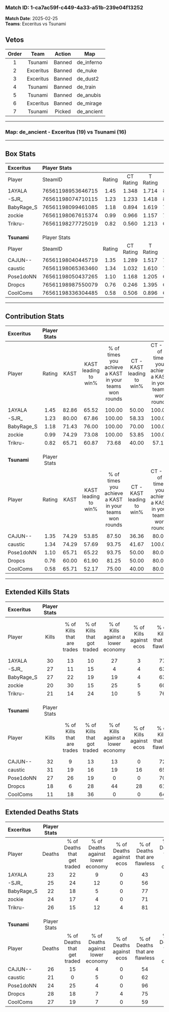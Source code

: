 ### Match ID: 1-ca7ac59f-c449-4a33-a51b-239e04f13252  
**Match Date**: 2025-02-25  
**Teams**: Exceritus vs Tsunami  

## Vetos  

| Order | Team | Action | Map |
| :---: | :--: | :----: | --- |
| 1 | Tsunami | Banned | de_inferno |
| 2 | Exceritus | Banned | de_nuke |
| 3 | Exceritus | Banned | de_dust2 |
| 4 | Tsunami | Banned | de_train |
| 5 | Tsunami | Banned | de_anubis |
| 6 | Exceritus | Banned | de_mirage |
| 7 | Tsunami | Picked | de_ancient |

---  

### **Map**: de_ancient - Exceritus (19) vs Tsunami (16)  
---  

## Box Stats  

| **Exceritus** | Player Stats      |        |           |          |       |       |       |         |        |      |     |
| :- | :- | :-: | :-: | :-: | :-: | :-: | :-: | :-: | :-: | :-: | :-: |
| Player        | SteamID           | Rating | CT Rating | T Rating | KAST  |  ADR  | Kills | Assists | Deaths | K/D  | HS% |
| 1AYALA        | 76561198953646715 |  1.45  |   1.348   |  1.714   | 82.86 | 109.3 |  30   |   15    |   23   | 1.30 | 33  |
| -SJR_         | 76561198074710115 |  1.23  |   1.233   |  1.418   | 80.00 | 83.4  |  27   |   11    |   25   | 1.08 | 40  |
| BabyRage_S    | 76561198099461085 |  1.18  |   0.894   |  1.619   | 71.43 | 78.0  |  27   |    7    |   22   | 1.23 | 55  |
| zockie        | 76561198067615374 |  0.99  |   0.966   |  1.157   | 74.29 | 71.2  |  20   |   12    |   24   | 0.83 | 45  |
| Trikru-       | 76561198277725019 |  0.82  |   0.560   |  1.213   | 65.71 | 44.8  |  21   |    3    |   26   | 0.81 | 28  |
|               |                   |        |           |          |       |       |       |         |        |      |     |
|               |                   |        |           |          |       |       |       |         |        |      |     |
|               |                   |        |           |          |       |       |       |         |        |      |     |
| **Tsunami**   | Player Stats      |        |           |          |       |       |       |         |        |      |     |
| Player        | SteamID           | Rating | CT Rating | T Rating | KAST  |  ADR  | Kills | Assists | Deaths | K/D  | HS% |
| CAJUN--       | 76561198040445719 |  1.35  |   1.289   |  1.517   | 74.29 | 99.5  |  32   |   10    |   26   | 1.23 | 40  |
| caustic       | 76561198065363460 |  1.34  |   1.032   |  1.610   | 74.29 | 85.8  |  31   |    7    |   21   | 1.48 | 51  |
| Pose1doNN     | 76561198050437265 |  1.10  |   1.168   |  1.205   | 65.71 | 71.2  |  27   |    9    |   24   | 1.13 | 14  |
| Dropcs        | 76561198987550079 |  0.76  |   0.246   |  1.395   | 60.00 | 65.6  |  18   |   11    |   28   | 0.64 | 33  |
| CooIComs      | 76561198336304485 |  0.58  |   0.506   |  0.896   | 65.71 | 47.0  |  11   |    9    |   27   | 0.41 | 54  |
---  

## Contribution Stats  

| **Exceritus** | Player Stats |       |                      |                                                        |                           |                                                             |                          |                                                            |
| :- | :-: | :-: | :-: | :-: | :-: | :-: | :-: | :-: |
| Player        |    Rating    | KAST  | KAST leading to win% | % of times you achieve a KAST in your teams won rounds | CT - KAST leading to win% | CT - % of times you achieve a KAST in your teams won rounds | T - KAST leading to win% | T - % of times you achieve a KAST in your teams won rounds |
| 1AYALA        |     1.45     | 82.86 |        65.52         |                         100.00                         |           50.00           |                           100.00                            |          80.00           |                           100.00                           |
| -SJR_         |     1.23     | 80.00 |        67.86         |                         100.00                         |           58.33           |                           100.00                            |          75.00           |                           100.00                           |
| BabyRage_S    |     1.18     | 71.43 |        76.00         |                         100.00                         |           70.00           |                           100.00                            |          80.00           |                           100.00                           |
| zockie        |     0.99     | 74.29 |        73.08         |                         100.00                         |           53.85           |                           100.00                            |          92.31           |                           100.00                           |
| Trikru-       |     0.82     | 65.71 |        60.87         |                         73.68                          |           40.00           |                            57.14                            |          76.92           |                           83.33                            |
|               |              |       |                      |                                                        |                           |                                                             |                          |                                                            |
|               |              |       |                      |                                                        |                           |                                                             |                          |                                                            |
|               |              |       |                      |                                                        |                           |                                                             |                          |                                                            |
| **Tsunami**   | Player Stats |       |                      |                                                        |                           |                                                             |                          |                                                            |
| Player        |    Rating    | KAST  | KAST leading to win% | % of times you achieve a KAST in your teams won rounds | CT - KAST leading to win% | CT - % of times you achieve a KAST in your teams won rounds | T - KAST leading to win% | T - % of times you achieve a KAST in your teams won rounds |
| CAJUN--       |     1.35     | 74.29 |        53.85         |                         87.50                          |           36.36           |                            80.00                            |          66.67           |                           90.91                            |
| caustic       |     1.34     | 74.29 |        57.69         |                         93.75                          |           41.67           |                           100.00                            |          71.43           |                           90.91                            |
| Pose1doNN     |     1.10     | 65.71 |        65.22         |                         93.75                          |           50.00           |                            80.00                            |          73.33           |                           100.00                           |
| Dropcs        |     0.76     | 60.00 |        61.90         |                         81.25                          |           50.00           |                            80.00                            |          69.23           |                           81.82                            |
| CooIComs      |     0.58     | 65.71 |        52.17         |                         75.00                          |           40.00           |                            80.00                            |          61.54           |                           72.73                            |
---  

## Extended Kills Stats  

| **Exceritus** | Player Stats |                            |                            |                                    |                         |                              |                                 |                                       |                    |           |
| :- | :-: | :-: | :-: | :-: | :-: | :-: | :-: | :-: | :-: | :-: |
| Player        |    Kills     | % of Kills that are trades | % of Kills that got traded | % of Kills against a lower economy | % of Kills against ecos | % of Kills that are flawless | % of Kills that are close duels | % of Kills that are assisted by flash | Pistol Round Kills | AWP Kills |
| 1AYALA        |      30      |             13             |             10             |                 27                 |            3            |              77              |                3                |                   7                   |         0          |     1     |
| -SJR_         |      27      |             11             |             15             |                 4                  |            4            |              63              |               11                |                   4                   |         0          |     2     |
| BabyRage_S    |      27      |             22             |             19             |                 19                 |            4            |              63              |                4                |                   4                   |         0          |     1     |
| zockie        |      20      |             30             |             15             |                 25                 |            5            |              60              |                5                |                   0                   |         0          |     1     |
| Trikru-       |      21      |             14             |             24             |                 10                 |            5            |              76              |                0                |                   0                   |         17         |     0     |
|               |              |                            |                            |                                    |                         |                              |                                 |                                       |                    |           |
|               |              |                            |                            |                                    |                         |                              |                                 |                                       |                    |           |
|               |              |                            |                            |                                    |                         |                              |                                 |                                       |                    |           |
| **Tsunami**   | Player Stats |                            |                            |                                    |                         |                              |                                 |                                       |                    |           |
| Player        |    Kills     | % of Kills that are trades | % of Kills that got traded | % of Kills against a lower economy | % of Kills against ecos | % of Kills that are flawless | % of Kills that are close duels | % of Kills that are assisted by flash | Pistol Round Kills | AWP Kills |
| CAJUN--       |      32      |             9              |             13             |                 13                 |            0            |              72              |                9                |                   3                   |         0          |     3     |
| caustic       |      31      |             19             |             16             |                 19                 |           16            |              65              |                3                |                   6                   |         1          |     3     |
| Pose1doNN     |      27      |             26             |             19             |                 0                  |            0            |              70              |                4                |                   0                   |         11         |     0     |
| Dropcs        |      18      |             6              |             28             |                 44                 |           28            |              61              |                0                |                  11                   |         0          |     1     |
| CooIComs      |      11      |             18             |             36             |                 0                  |            0            |              64              |                0                |                   9                   |         0          |     1     |
## Extended Deaths Stats  

| **Exceritus** | Player Stats |                             |                                   |                          |                               |                            |                           |               |
| :- | :-: | :-: | :-: | :-: | :-: | :-: | :-: | :-: |
| Player        |    Deaths    | % of Deaths that get traded | % of Deaths against lower economy | % of Deaths against ecos | % of Deaths that are flawless | % of Deaths that are close | % of Deaths while blinded | Deaths to AWP |
| 1AYALA        |      23      |             22              |                 9                 |            0             |              43               |             0              |             9             |       4       |
| -SJR_         |      25      |             24              |                12                 |            0             |              56               |             8              |             0             |       3       |
| BabyRage_S    |      22      |             18              |                 5                 |            0             |              77               |             9              |             0             |       1       |
| zockie        |      24      |             17              |                 4                 |            0             |              71               |             4              |            13             |       2       |
| Trikru-       |      26      |             15              |                12                 |            4             |              81               |             0              |             4             |       2       |
|               |              |                             |                                   |                          |                               |                            |                           |               |
|               |              |                             |                                   |                          |                               |                            |                           |               |
|               |              |                             |                                   |                          |                               |                            |                           |               |
| **Tsunami**   | Player Stats |                             |                                   |                          |                               |                            |                           |               |
| Player        |    Deaths    | % of Deaths that get traded | % of Deaths against lower economy | % of Deaths against ecos | % of Deaths that are flawless | % of Deaths that are close | % of Deaths while blinded | Deaths to AWP |
| CAJUN--       |      26      |             15              |                 4                 |            0             |              54               |             4              |             8             |       3       |
| caustic       |      21      |              0              |                 5                 |            0             |              62               |             5              |             5             |       1       |
| Pose1doNN     |      24      |             25              |                 4                 |            0             |              96               |             4              |             0             |       3       |
| Dropcs        |      28      |             18              |                 7                 |            4             |              75               |             4              |             4             |       4       |
| CooIComs      |      27      |             19              |                 7                 |            0             |              59               |             7              |             0             |       6       |
